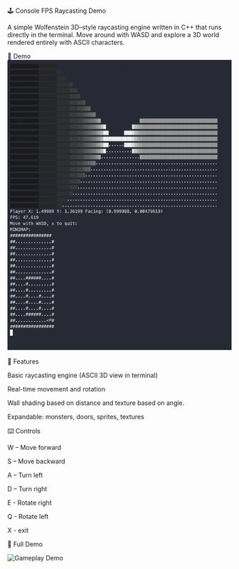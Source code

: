 🕹️ Console FPS Raycasting Demo

A simple Wolfenstein 3D–style raycasting engine written in C++ that runs directly in the terminal.
Move around with WASD and explore a 3D world rendered entirely with ASCII characters.

🎥 Demo
![Gameplay Demo](demo.gif)

🚀 Features

Basic raycasting engine (ASCII 3D view in terminal)

Real-time movement and rotation 

Wall shading based on distance and texture based on angle.

Expandable: monsters, doors, sprites, textures

⌨️ Controls

W – Move forward

S – Move backward

A – Turn left

D – Turn right

E - Rotate right

Q - Rotate left

X - exit

🎥 Full Demo

![Gameplay Demo](demofull.gif)



